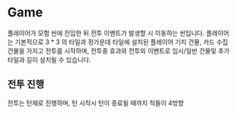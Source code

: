 # Game
플레이어가 모험 씬에 진입한 뒤 전투 이벤트가 발생할 시 이동하는 씬입니다.
플레이어는 기본적으로 3 * 3 의 타일과 정가운데 타일에 설치된 플레이어 기지 건물, 카드 수집 건물을 가지고 전투를 시작하며, 전투중 효과와 전투외 이벤트로 임시/일반 건물및 추가 타일과 길이 설치될 수 있습니다.

## 전투 진행
전투는 턴제로 진행하며, 턴 시작시 턴이 종료될 때까지 적들이 4방향